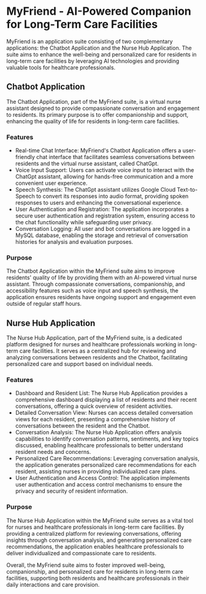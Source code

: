 # MyFriend - AI-Powered Companion for Long-Term Care Facilities

MyFriend is an application suite consisting of two complementary applications: the Chatbot Application and the Nurse Hub Application. The suite aims to enhance the well-being and personalized care for residents in long-term care facilities by leveraging AI technologies and providing valuable tools for healthcare professionals.

## Chatbot Application

The Chatbot Application, part of the MyFriend suite, is a virtual nurse assistant designed to provide compassionate conversation and engagement to residents. Its primary purpose is to offer companionship and support, enhancing the quality of life for residents in long-term care facilities.

### Features

- Real-time Chat Interface: MyFriend's Chatbot Application offers a user-friendly chat interface that facilitates seamless conversations between residents and the virtual nurse assistant, called ChatGpt.
- Voice Input Support: Users can activate voice input to interact with the ChatGpt assistant, allowing for hands-free communication and a more convenient user experience.
- Speech Synthesis: The ChatGpt assistant utilizes Google Cloud Text-to-Speech to convert its responses into audio format, providing spoken responses to users and enhancing the conversational experience.
- User Authentication and Registration: The application incorporates a secure user authentication and registration system, ensuring access to the chat functionality while safeguarding user privacy.
- Conversation Logging: All user and bot conversations are logged in a MySQL database, enabling the storage and retrieval of conversation histories for analysis and evaluation purposes.

### Purpose

The Chatbot Application within the MyFriend suite aims to improve residents' quality of life by providing them with an AI-powered virtual nurse assistant. Through compassionate conversations, companionship, and accessibility features such as voice input and speech synthesis, the application ensures residents have ongoing support and engagement even outside of regular staff hours.

## Nurse Hub Application

The Nurse Hub Application, part of the MyFriend suite, is a dedicated platform designed for nurses and healthcare professionals working in long-term care facilities. It serves as a centralized hub for reviewing and analyzing conversations between residents and the Chatbot, facilitating personalized care and support based on individual needs.

### Features

- Dashboard and Resident List: The Nurse Hub Application provides a comprehensive dashboard displaying a list of residents and their recent conversations, offering a quick overview of resident activities.
- Detailed Conversation View: Nurses can access detailed conversation views for each resident, presenting a comprehensive history of conversations between the resident and the Chatbot.
- Conversation Analysis: The Nurse Hub Application offers analysis capabilities to identify conversation patterns, sentiments, and key topics discussed, enabling healthcare professionals to better understand resident needs and concerns.
- Personalized Care Recommendations: Leveraging conversation analysis, the application generates personalized care recommendations for each resident, assisting nurses in providing individualized care plans.
- User Authentication and Access Control: The application implements user authentication and access control mechanisms to ensure the privacy and security of resident information.

### Purpose

The Nurse Hub Application within the MyFriend suite serves as a vital tool for nurses and healthcare professionals in long-term care facilities. By providing a centralized platform for reviewing conversations, offering insights through conversation analysis, and generating personalized care recommendations, the application enables healthcare professionals to deliver individualized and compassionate care to residents.

Overall, the MyFriend suite aims to foster improved well-being, companionship, and personalized care for residents in long-term care facilities, supporting both residents and healthcare professionals in their daily interactions and care provision.
